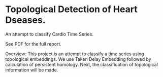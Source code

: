 # Topological Detection of Heart Dseases.
An attempt to classify Cardio Time Series.

See PDF for the full report.

Overview: This project is an attempt to classify a time series using topological embeddings. We use Taken Delay Embedding followed by calculation of persistent homology. Next, the classification of topological information will be made.

